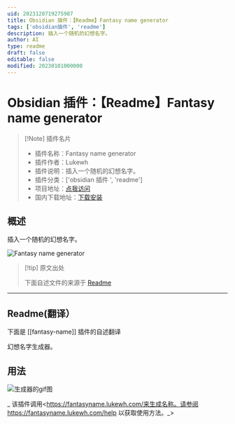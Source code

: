```yaml
---
uid: 2023120719275987
title: Obsidian 插件：【Readme】Fantasy name generator
tags: ['obsidian插件', 'readme']
description: 插入一个随机的幻想名字。
author: AI
type: readme
draft: false
editable: false
modified: 20230101000000
---
```


# Obsidian 插件：【Readme】Fantasy name generator

> [!Note] 插件名片
> - 插件名称：Fantasy name generator
> - 插件作者：Lukewh
> - 插件说明：插入一个随机的幻想名字。
> - 插件分类：['obsidian 插件 ', 'readme']
> - 项目地址：[点我访问](https://github.com/lukewh/fantasy-name)
> - 国内下载地址：[下载安装](https://pkmer.cn/products/plugin/pluginMarket/?fantasy-name)

## 概述

插入一个随机的幻想名字。

![Fantasy name generator](https://cdn.pkmer.cn/covers/fantasy-name.gif)

> [!tip] 原文出处
>
>下面自述文件的来源于 [Readme](https://ghproxy.net/https://raw.githubusercontent.com/Lukewh/fantasy-name/main/README.md)
>

---

## Readme(翻译）

下面是 [[fantasy-name]] 插件的自述翻译

幻想名字生成器。

## 用法

![生成器的gif图](https://cdn.pkmer.cn/covers/fantasy-name_2_0.gif)

_ 该插件调用<https://fantasyname.lukewh.com/来生成名称。请参阅 https://fantasyname.lukewh.com/help 以获取使用方法。_>
